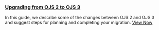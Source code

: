 
### [ Upgrading from OJS 2 to OJS 3 ](/upgrading-ojs-2-to-3/en)

In this guide, we describe some of the changes between OJS 2 and OJS 3 and suggest steps for planning and completing your migration. [View Now](/upgrading-ojs-2-to-3/en)